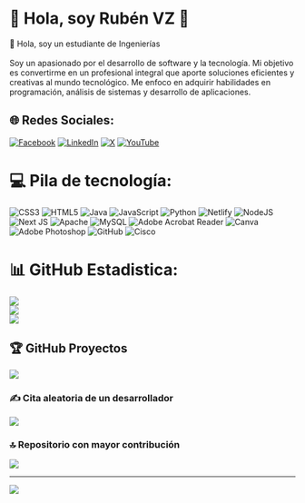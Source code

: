 # 💫 Hola, soy Rubén VZ 👋
👋 Hola, soy un estudiante de Ingenierías<br><br>Soy un apasionado por el desarrollo de software y la tecnología. Mi objetivo es convertirme en un profesional integral que aporte soluciones eficientes y creativas al mundo tecnológico. Me enfoco en adquirir habilidades en programación, análisis de sistemas y desarrollo de aplicaciones.


## 🌐 Redes Sociales:
[![Facebook](https://img.shields.io/badge/Facebook-%231877F2.svg?logo=Facebook&logoColor=white)](https://facebook.com/Gzevallos07@hotmail.com) [![LinkedIn](https://img.shields.io/badge/LinkedIn-%230077B5.svg?logo=linkedin&logoColor=white)](https://linkedin.com/in/GRubensVZ) [![X](https://img.shields.io/badge/X-black.svg?logo=X&logoColor=white)](https://x.com/GRubensVZ) [![YouTube](https://img.shields.io/badge/YouTube-%23FF0000.svg?logo=YouTube&logoColor=white)](https://youtube.com/@@guidotecnozeviz1395) 

# 💻 Pila de tecnología:
![CSS3](https://img.shields.io/badge/css3-%231572B6.svg?style=for-the-badge&logo=css3&logoColor=white) ![HTML5](https://img.shields.io/badge/html5-%23E34F26.svg?style=for-the-badge&logo=html5&logoColor=white) ![Java](https://img.shields.io/badge/java-%23ED8B00.svg?style=for-the-badge&logo=openjdk&logoColor=white) ![JavaScript](https://img.shields.io/badge/javascript-%23323330.svg?style=for-the-badge&logo=javascript&logoColor=%23F7DF1E) ![Python](https://img.shields.io/badge/python-3670A0?style=for-the-badge&logo=python&logoColor=ffdd54) ![Netlify](https://img.shields.io/badge/netlify-%23000000.svg?style=for-the-badge&logo=netlify&logoColor=#00C7B7) ![NodeJS](https://img.shields.io/badge/node.js-6DA55F?style=for-the-badge&logo=node.js&logoColor=white) ![Next JS](https://img.shields.io/badge/Next-black?style=for-the-badge&logo=next.js&logoColor=white) ![Apache](https://img.shields.io/badge/apache-%23D42029.svg?style=for-the-badge&logo=apache&logoColor=white) ![MySQL](https://img.shields.io/badge/mysql-4479A1.svg?style=for-the-badge&logo=mysql&logoColor=white) ![Adobe Acrobat Reader](https://img.shields.io/badge/Adobe%20Acrobat%20Reader-EC1C24.svg?style=for-the-badge&logo=Adobe%20Acrobat%20Reader&logoColor=white) ![Canva](https://img.shields.io/badge/Canva-%2300C4CC.svg?style=for-the-badge&logo=Canva&logoColor=white) ![Adobe Photoshop](https://img.shields.io/badge/adobe%20photoshop-%2331A8FF.svg?style=for-the-badge&logo=adobe%20photoshop&logoColor=white) ![GitHub](https://img.shields.io/badge/github-%23121011.svg?style=for-the-badge&logo=github&logoColor=white) ![Cisco](https://img.shields.io/badge/cisco-%23049fd9.svg?style=for-the-badge&logo=cisco&logoColor=black)
# 📊 GitHub Estadistica:
![](https://github-readme-stats.vercel.app/api?username=GRubensVZ&theme=tokyonight&hide_border=false&include_all_commits=false&count_private=false)<br/>
![](https://nirzak-streak-stats.vercel.app/?user=GRubensVZ&theme=tokyonight&hide_border=false)<br/>
![](https://github-readme-stats.vercel.app/api/top-langs/?username=GRubensVZ&theme=tokyonight&hide_border=false&include_all_commits=false&count_private=false&layout=compact)

## 🏆 GitHub Proyectos
![](https://github-profile-trophy.vercel.app/?username=GRubensVZ&theme=nord&no-frame=false&no-bg=true&margin-w=4)

### ✍️ Cita aleatoria de un desarrollador
![](https://quotes-github-readme.vercel.app/api?type=horizontal&theme=radical)

### 🔝 Repositorio con mayor contribución
![](https://github-contributor-stats.vercel.app/api?username=GRubensVZ&limit=5&theme=dark&combine_all_yearly_contributions=true)

---
[![](https://visitcount.itsvg.in/api?id=GRubensVZ&icon=0&color=0)](https://visitcount.itsvg.in)

<!-- Proudly created with GPRM ( https://gprm.itsvg.in ) -->
